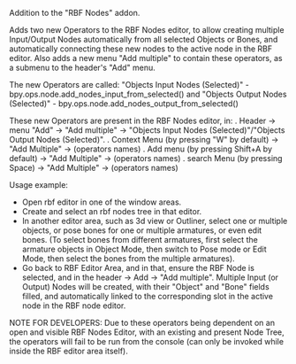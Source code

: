 Addition to the "RBF Nodes" addon.


Adds two new Operators to the RBF Nodes editor, to allow creating multiple Input/Output Nodes automatically from all selected Objects or Bones, and automatically connecting these new nodes to the active node in the RBF editor.
Also adds a new menu "Add multiple" to contain these operators, as a submenu to the header's "Add" menu.


The new Operators are called:
    "Objects Input Nodes (Selected)" - bpy.ops.node.add_nodes_input_from_selected() 
    and 
    "Objects Output Nodes (Selected)" - bpy.ops.node.add_nodes_output_from_selected()

These new Operators are present in the RBF Nodes editor, in:
    . Header -> menu "Add" -> "Add multiple" -> "Objects Input Nodes (Selected)"/"Objects Output Nodes (Selected)".
    . Context Menu (by pressing "W" by default) -> "Add Multiple" -> (operators names)
    . Add menu (by pressing Shift+A by default) -> "Add Multiple" -> (operators names)
    . search Menu (by pressing Space) -> "Add Multiple" -> (operators names)


Usage example:
- Open rbf editor in one of the window areas.
- Create and select an rbf nodes tree in that editor. 
- In another editor area, such as 3d view or Outliner, select one or multiple objects, or pose bones for one or multiple armatures, or even edit bones. (To select bones from different armatures, first select the armature objects in Object Mode, then switch to Pose mode or Edit Mode, then select the bones from the multiple armatures).
- Go back to RBF Editor Area, and in that, ensure the RBF Node is selected, and in the header -> Add -> "Add multiple". Multiple Input (or Output) Nodes will be created, with their "Object" and "Bone" fields filled, and automatically linked to the corresponding slot in the active node in the RBF node editor. 



NOTE FOR DEVELOPERS:
Due to these operators being dependent on an open and visible RBF Nodes Editor, with an existing and present Node Tree, the operators will fail to be run from the console (can only be invoked while inside the RBF editor area itself).
